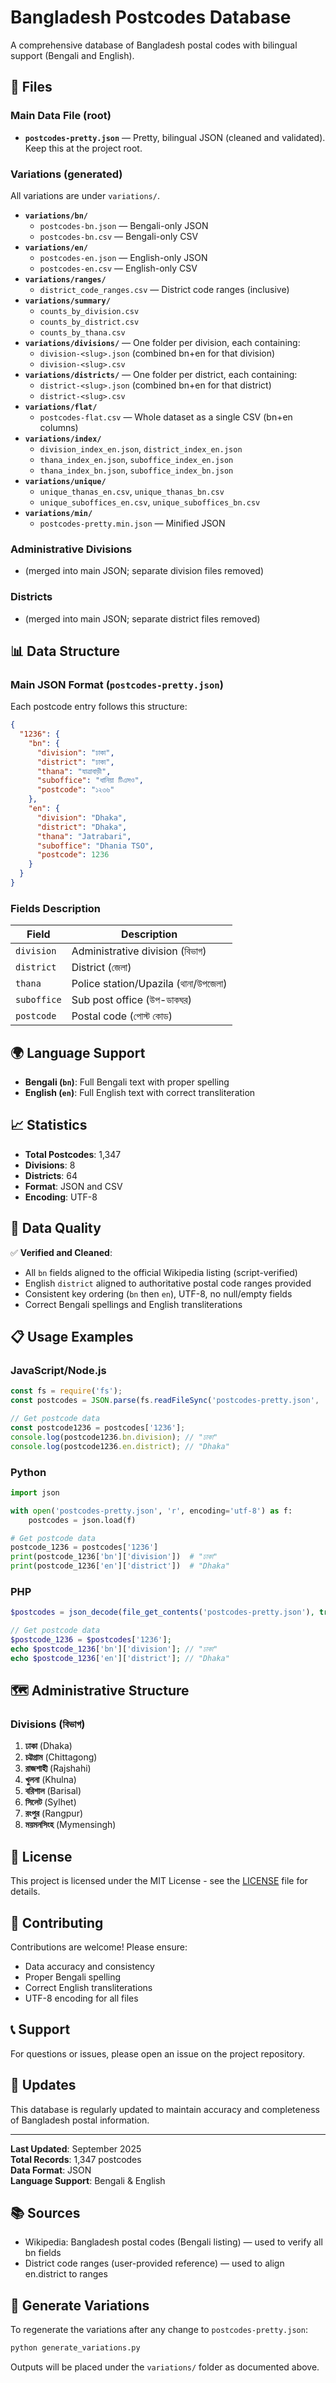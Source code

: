 # Bangladesh Postcodes Database

A comprehensive database of Bangladesh postal codes with bilingual support (Bengali and English).

## 📁 Files

### Main Data File (root)
- **`postcodes-pretty.json`** — Pretty, bilingual JSON (cleaned and validated). Keep this at the project root.

### Variations (generated)
All variations are under `variations/`.

- **`variations/bn/`**
  - `postcodes-bn.json` — Bengali-only JSON
  - `postcodes-bn.csv` — Bengali-only CSV
- **`variations/en/`**
  - `postcodes-en.json` — English-only JSON
  - `postcodes-en.csv` — English-only CSV
- **`variations/ranges/`**
  - `district_code_ranges.csv` — District code ranges (inclusive)
- **`variations/summary/`**
  - `counts_by_division.csv`
  - `counts_by_district.csv`
  - `counts_by_thana.csv`
 - **`variations/divisions/`** — One folder per division, each containing:
   - `division-<slug>.json` (combined bn+en for that division)
   - `division-<slug>.csv`
 - **`variations/districts/`** — One folder per district, each containing:
   - `district-<slug>.json` (combined bn+en for that district)
   - `district-<slug>.csv`
 - **`variations/flat/`**
   - `postcodes-flat.csv` — Whole dataset as a single CSV (bn+en columns)
 - **`variations/index/`**
   - `division_index_en.json`, `district_index_en.json`
   - `thana_index_en.json`, `suboffice_index_en.json`
   - `thana_index_bn.json`, `suboffice_index_bn.json`
 - **`variations/unique/`**
   - `unique_thanas_en.csv`, `unique_thanas_bn.csv`
   - `unique_suboffices_en.csv`, `unique_suboffices_bn.csv`
 - **`variations/min/`**
   - `postcodes-pretty.min.json` — Minified JSON

### Administrative Divisions
- (merged into main JSON; separate division files removed)

### Districts
- (merged into main JSON; separate district files removed)

## 📊 Data Structure

### Main JSON Format (`postcodes-pretty.json`)

Each postcode entry follows this structure:

```json
{
  "1236": {
    "bn": {
      "division": "ঢাকা",
      "district": "ঢাকা", 
      "thana": "যাত্রাবাড়ী",
      "suboffice": "ধানিয়া টিএসও",
      "postcode": "১২৩৬"
    },
    "en": {
      "division": "Dhaka",
      "district": "Dhaka",
      "thana": "Jatrabari",
      "suboffice": "Dhania TSO",
      "postcode": 1236
    }
  }
}
```

### Fields Description

| Field | Description |
|-------|-------------|
| `division` | Administrative division (বিভাগ) |
| `district` | District (জেলা) |
| `thana` | Police station/Upazila (থানা/উপজেলা) |
| `suboffice` | Sub post office (উপ-ডাকঘর) |
| `postcode` | Postal code (পোস্ট কোড) |

## 🌍 Language Support

- **Bengali (`bn`)**: Full Bengali text with proper spelling
- **English (`en`)**: Full English text with correct transliteration

## 📈 Statistics

- **Total Postcodes**: 1,347
- **Divisions**: 8
- **Districts**: 64
- **Format**: JSON and CSV
- **Encoding**: UTF-8

## 🔧 Data Quality

✅ **Verified and Cleaned**:
- All `bn` fields aligned to the official Wikipedia listing (script-verified)
- English `district` aligned to authoritative postal code ranges provided
- Consistent key ordering (`bn` then `en`), UTF-8, no null/empty fields
- Correct Bengali spellings and English transliterations

## 📋 Usage Examples

### JavaScript/Node.js
```javascript
const fs = require('fs');
const postcodes = JSON.parse(fs.readFileSync('postcodes-pretty.json', 'utf8'));

// Get postcode data
const postcode1236 = postcodes['1236'];
console.log(postcode1236.bn.division); // "ঢাকা"
console.log(postcode1236.en.district); // "Dhaka"
```

### Python
```python
import json

with open('postcodes-pretty.json', 'r', encoding='utf-8') as f:
    postcodes = json.load(f)

# Get postcode data
postcode_1236 = postcodes['1236']
print(postcode_1236['bn']['division'])  # "ঢাকা"
print(postcode_1236['en']['district'])  # "Dhaka"
```

### PHP
```php
$postcodes = json_decode(file_get_contents('postcodes-pretty.json'), true);

// Get postcode data
$postcode_1236 = $postcodes['1236'];
echo $postcode_1236['bn']['division']; // "ঢাকা"
echo $postcode_1236['en']['district']; // "Dhaka"
```

## 🗺️ Administrative Structure

### Divisions (বিভাগ)
1. **ঢাকা** (Dhaka)
2. **চট্টগ্রাম** (Chittagong)
3. **রাজশাহী** (Rajshahi)
4. **খুলনা** (Khulna)
5. **বরিশাল** (Barisal)
6. **সিলেট** (Sylhet)
7. **রংপুর** (Rangpur)
8. **ময়মনসিংহ** (Mymensingh)

## 📝 License

This project is licensed under the MIT License - see the [LICENSE](LICENSE) file for details.

## 🤝 Contributing

Contributions are welcome! Please ensure:
- Data accuracy and consistency
- Proper Bengali spelling
- Correct English transliterations
- UTF-8 encoding for all files

## 📞 Support

For questions or issues, please open an issue on the project repository.

## 🔄 Updates

This database is regularly updated to maintain accuracy and completeness of Bangladesh postal information.

---

**Last Updated**: September 2025  
**Total Records**: 1,347 postcodes  
**Data Format**: JSON  
**Language Support**: Bengali & English

## 📚 Sources
- Wikipedia: Bangladesh postal codes (Bengali listing) — used to verify all bn fields
- District code ranges (user-provided reference) — used to align en.district to ranges

## 🔄 Generate Variations
To regenerate the variations after any change to `postcodes-pretty.json`:

```bash
python generate_variations.py
```

Outputs will be placed under the `variations/` folder as documented above.
